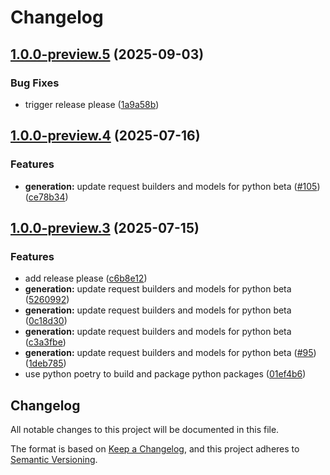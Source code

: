 # Changelog

## [1.0.0-preview.5](https://github.com/microsoft/Agents-M365Copilot/compare/microsoft_agents_m365copilot_beta-v1.0.0-preview.4...microsoft_agents_m365copilot_beta-v1.0.0-preview.5) (2025-09-03)


### Bug Fixes

* trigger release please ([1a9a58b](https://github.com/microsoft/Agents-M365Copilot/commit/1a9a58b8eb4ed1bc931b98427b8e20847287e75b))

## [1.0.0-preview.4](https://github.com/microsoft/Agents-M365Copilot/compare/microsoft_agents_m365copilot_beta-v1.0.0-preview.3...microsoft_agents_m365copilot_beta-v1.0.0-preview.4) (2025-07-16)


### Features

* **generation:** update request builders and models for python beta ([#105](https://github.com/microsoft/Agents-M365Copilot/issues/105)) ([ce78b34](https://github.com/microsoft/Agents-M365Copilot/commit/ce78b34e94bcd52cc374ae9670d8eca5e8a19e6a))

## [1.0.0-preview.3](https://github.com/microsoft/Agents-M365Copilot/compare/microsoft_agents_m365copilot_beta-v1.0.0-preview.2...microsoft_agents_m365copilot_beta-v1.0.0-preview.3) (2025-07-15)


### Features

* add release please ([c6b8e12](https://github.com/microsoft/Agents-M365Copilot/commit/c6b8e123f140cbe233f9e0ec898ec7da2d2d8cd0))
* **generation:** update request builders and models for python beta ([5260992](https://github.com/microsoft/Agents-M365Copilot/commit/52609922fdb7c6f9a0c5b7bc82e3a4f857e30734))
* **generation:** update request builders and models for python beta ([0c18d30](https://github.com/microsoft/Agents-M365Copilot/commit/0c18d3033a5088d50ad8a9c8a3f5b40313d8ab57))
* **generation:** update request builders and models for python beta ([c3a3fbe](https://github.com/microsoft/Agents-M365Copilot/commit/c3a3fbea07026b6fdc56ecb5700c85547815cd20))
* **generation:** update request builders and models for python beta ([#95](https://github.com/microsoft/Agents-M365Copilot/issues/95)) ([1deb785](https://github.com/microsoft/Agents-M365Copilot/commit/1deb785716ae8a8a196584c1404348db8ec20f9a))
* use python poetry to build and package python packages ([01ef4b6](https://github.com/microsoft/Agents-M365Copilot/commit/01ef4b69997767bd64eede6928a7305ca95ea26a))

## Changelog

All notable changes to this project will be documented in this file.

The format is based on [Keep a Changelog](https://keepachangelog.com/en/1.0.0/), and this project adheres to [Semantic Versioning](https://semver.org/spec/v2.0.0.html).
